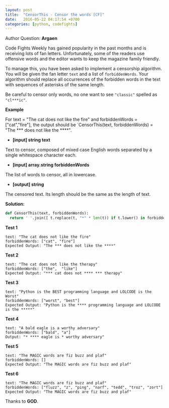 ```yaml
---
layout: post
title:  "CensorThis - Censor the words [CF]"
date:   2016-05-22 04:17:54 +0700
categories: [python, codefights]
---
```


Author Question: **Argaen**

Code Fights Weekly has gained popularity in the past months and is receiving lots of fan letters. Unfortunately, some of the readers use offensive words and the editor wants to keep the magazine family friendly.

To manage this, you have been asked to implement a censorship algorithm. You will be given the fan letter `text` and a list of `forbiddenWords`. Your algorithm should replace all occurrences of the forbidden words in the text with sequences of asterisks of the same length.

Be careful to censor only words, no one want to see `"classic"` spelled as `"cl***ic"`.

**Example**

For text = "The cat does not like the fire" and
forbiddenWords = ["cat","fire"], the output should be
`CensorThis(text, forbiddenWords) = "The *** does not like the ****".

* **[input] string text**

Text to censor, composed of mixed case English words separated by a single whitespace character each.

* **[input] array.string forbiddenWords**

The list of words to censor, all in lowercase.

* **[output] string**

The censored text. Its length should be the same as the length of text.

**Solution:**

```python
def CensorThis(text, forbiddenWords):
  return ' '.join([ t.replace(t, "*" * len(t)) if t.lower() in forbiddenWords else t for t in text.split() ])
```

**Test 1**

```
text: "The cat does not like the fire"
forbiddenWords: ["cat", "fire"]
Expected Output: "The *** does not like the ****"
```

**Test 2**

```
text: "The cat does not like the therapy"
forbiddenWords: ["the",  "like"]
Expected Output: "*** cat does not **** *** therapy"
```

**Test 3**

```
text: "Python is the BEST programming language and LOLCODE is the Worst"
forbiddenWords: ["worst", "best"]
Expected Output: "Python is the **** programming language and LOLCODE is the *****"
```

**Test 4**

```
text: "A bald eagle is a worthy adversary"
forbiddenWords: ["bald", "a"]
Output: "* **** eagle is * worthy adversary"
```

**Test 5**

```
text: "The MAGIC words are fiz buzz and plaf"
forbiddenWords: []
Expected Output: "The MAGIC words are fiz buzz and plaf"
```

**Test 6**

```
text: "The MAGIC words are fiz buzz and plaf"
forbiddenWords: ["fluzz", "z", "ping", "narf", "tedd", "troz", "zort"]
Expected Output: "The MAGIC words are fiz buzz and plaf"
```

Thanks to **GOD**.